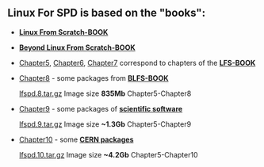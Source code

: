 ## Linux For SPD is based on the "books":


- <b>[Linux From Scratch-BOOK](https://linuxfromscratch.org/lfs/downloads/12.0/LFS-BOOK-12.0-NOCHUNKS.html) </b>
- <b>[Beyond Linux From Scratch-BOOK](https://www.linuxfromscratch.org/blfs/downloads/stable/BLFS-BOOK-12.1-nochunks.html)</b>

- [Chapter5](../Chapter5),  [Chapter6](../Chapter6),  [Chapter7](../Chapter7) correspond to chapters of the <b>[LFS-BOOK](https://linuxfromscratch.org/lfs/downloads/12.0/LFS-BOOK-12.0-NOCHUNKS.html)</b>

- [Chapter8](../Chapter8) - some packages from  <b>[BLFS-BOOK](https://www.linuxfromscratch.org/blfs/downloads/stable/BLFS-BOOK-12.1-nochunks.html)</b> 

  [lfspd.8.tar.gz](../Distros/lfspd.8.tar.gz) Image size <b>835Mb</b> Chapter5-Chapter8

- [Chapter9](../Chapter9) - some packages of <b>[scientific software](../Chapter9)</b> 

  [lfspd.9.tar.gz](../Distros/lfspd.9.tar.gz) Image size <b>~1.3Gb</b> Chapter5-Chapter9

- [Chapter10](../Chapter10) - some <b>[CERN packages](../Chapter10)</b> 

  [lfspd.10.tar.gz](../Distros/lfspd.10.tar.gz) Image size <b>~4.2Gb</b> Chapter5-Chapter10
